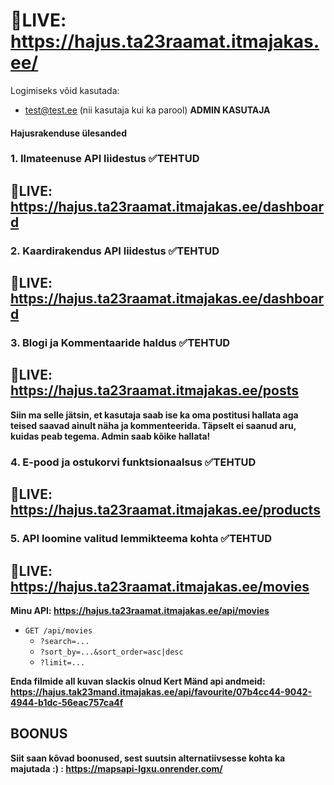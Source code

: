 # :door:LIVE: https://hajus.ta23raamat.itmajakas.ee/
Logimiseks võid kasutada: 
- test@test.ee (nii kasutaja kui ka parool) **ADMIN KASUTAJA**


#### **Hajusrakenduse ülesanded**

### **1. Ilmateenuse API liidestus**  :white_check_mark:TEHTUD
## :door:LIVE: https://hajus.ta23raamat.itmajakas.ee/dashboard


### **2. Kaardirakendus API liidestus** :white_check_mark:TEHTUD
## :door:LIVE: https://hajus.ta23raamat.itmajakas.ee/dashboard

### **3. Blogi ja Kommentaaride haldus** :white_check_mark:TEHTUD
## :door:LIVE: https://hajus.ta23raamat.itmajakas.ee/posts

**Siin ma selle jätsin, et kasutaja saab ise ka oma postitusi hallata aga teised saavad ainult näha ja kommenteerida. Täpselt ei saanud aru, kuidas peab tegema. Admin saab kõike hallata!**

### **4. E-pood ja ostukorvi funktsionaalsus** :white_check_mark:TEHTUD
## :door:LIVE: https://hajus.ta23raamat.itmajakas.ee/products

### **5. API loomine valitud lemmikteema kohta** :white_check_mark:TEHTUD
## :door:LIVE: https://hajus.ta23raamat.itmajakas.ee/movies

**Minu API: https://hajus.ta23raamat.itmajakas.ee/api/movies**
- `GET /api/movies`
  - `?search=...`
  - `?sort_by=...&sort_order=asc|desc`
  - `?limit=...`

**Enda filmide all kuvan slackis olnud Kert Mänd api andmeid: https://hajus.tak23mand.itmajakas.ee/api/favourite/07b4cc44-9042-4944-b1dc-56eac757ca4f**

## BOONUS
**Siit saan kõvad boonused, sest suutsin alternatiivsesse kohta ka majutada :) : https://mapsapi-lgxu.onrender.com/**
